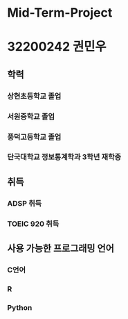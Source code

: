 # Mid-Term-Project
# 32200242 권민우

## 학력
### 상현초등학교 졸업
### 서원중학교 졸업
### 풍덕고등학교 졸업
### 단국대학교 정보통계학과 3학년 재학중

## 취득
### ADSP 취득
### TOEIC 920 취득

## 사용 가능한 프로그래밍 언어
### C언어
### R
### Python